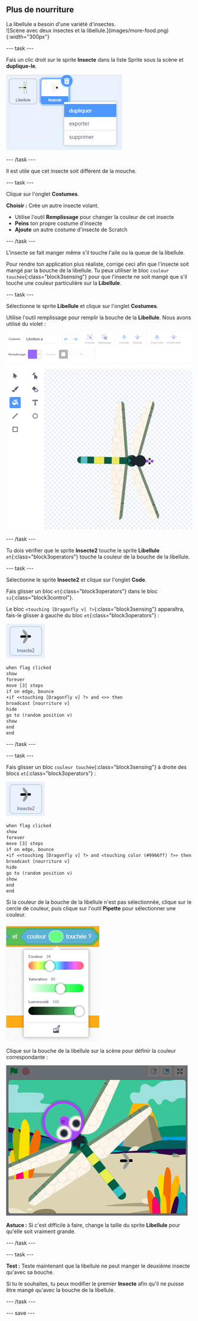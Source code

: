 ## Plus de nourriture

<div style="display: flex; flex-wrap: wrap">
<div style="flex-basis: 200px; flex-grow: 1; margin-right: 15px;">
La libellule a besoin d'une variété d'insectes.
</div>
<div>
![Scène avec deux insectes et la libellule.](images/more-food.png){:width="300px"}
</div>
</div>

--- task ---

Fais un clic droit sur le sprite **Insecte** dans la liste Sprite sous la scène et **duplique-le**.

![La liste Sprite avec le sprite insecte sélectionné et "dupliquer" en surbrillance dans le menu.](images/duplicate-insect.png)

--- /task ---

Il est utile que cet insecte soit différent de la mouche.

--- task ---

Clique sur l'onglet **Costumes**.

**Choisir :** Crée un autre insecte volant.
+ Utilise l'outil **Remplissage** pour changer la couleur de cet insecte
+ **Peins** ton propre costume d'insecte
+ **Ajoute** un autre costume d'insecte de Scratch

--- /task ---

L'insecte se fait manger même s'il touche l'aile ou la queue de la libellule.

Pour rendre ton application plus réaliste, corrige ceci afin que l'insecte soit mangé par la bouche de la libellule. Tu peux utiliser le bloc `couleur touchée`{:class="block3sensing"} pour que l'insecte ne soit mangé que s'il touche une couleur particulière sur la **Libellule**.

--- task ---

Sélectionne le sprite **Libellule** et clique sur l'onglet **Costumes**.

Utilise l'outil remplissage pour remplir la bouche de la **Libellule**. Nous avons utilisé du violet :

![L'éditeur de peinture avec l'outil Remplissage sélectionné et le costume de libellule avec une bouche violette.](images/dragonfly-mouth-colour.png)

--- /task ---

Tu dois vérifier que le sprite **Insecte2** touche le sprite **Libellule** `et`{:class="block3operators"} touche la couleur de la bouche de la libellule.

--- task ---

Sélectionne le sprite **Insecte2** et clique sur l'onglet **Code**.

Fais glisser un bloc `et`{:class="block3operators"} dans le bloc `si`{:class="block3control"}.

Le bloc `<touching [Dragonfly v] ?>`{:class="block3sensing"} apparaîtra, fais-le glisser à gauche du bloc `et`{:class="block3operators"} :

![](images/insect2-icon.png)

```blocks3
when flag clicked
show
forever
move [3] steps 
if on edge, bounce
+if <<touching [Dragonfly v] ?> and <>> then
broadcast [nourriture v]
hide
go to (random position v)
show
end
end
```

--- /task ---

--- task ---

Fais glisser un bloc `couleur touchée`{:class="block3sensing"} à droite des blocs `et`{:class="block3operators"} :

![](images/insect2-icon.png)

```blocks3
when flag clicked
show
forever
move [3] steps
if on edge, bounce
+if <<touching [Dragonfly v] ?> and <touching color (#9966ff) ?>> then
broadcast [nourriture v]
hide
go to (random position v)
show
end
end
```

Si la couleur de la bouche de la libellule n'est pas sélectionnée, clique sur le cercle de couleur, puis clique sur l'outil **Pipette** pour sélectionner une couleur.

![Le menu du cercle de couleur avec l'outil pipette.](images/colour-eyedropper.png)

Clique sur la bouche de la libellule sur la scène pour définir la couleur correspondante :

![L'outil pipette avec le surligneur de sélection de couleur survolant la bouche violette de la libellule.](images/colour-select.png)

**Astuce :** Si c'est difficile à faire, change la taille du sprite **Libellule** pour qu'elle soit vraiment grande.

--- /task ---

--- task ---

**Test :** Teste maintenant que la libellule ne peut manger le deuxième insecte qu'avec sa bouche.

Si tu le souhaites, tu peux modifier le premier **Insecte** afin qu'il ne puisse être mangé qu'avec la bouche de la libellule.

--- /task ---

--- save ---

